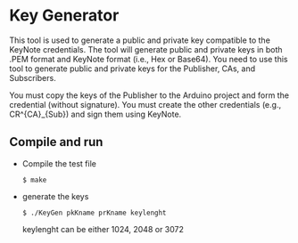# Key Generator

This tool is used to generate a public and private key compatible to the KeyNote credentials. 
The tool will generate public and  private keys in both  .PEM  format and KeyNote format (i.e., Hex or Base64). 
You need to use this tool to generate public and private keys for the Publisher, CAs, and Subscribers. 

You must copy the keys of the Publisher to the  Arduino project and form the credential (without signature).   You must create the other credentials (e.g., CR^{CA}_{Sub}) and sign them using KeyNote. 

## Compile and run 

- Compile the test file

  `$ make`

- generate the keys  

  `$ ./KeyGen pkKname prKname keylenght `

  keylenght can be either 1024, 2048 or 3072

